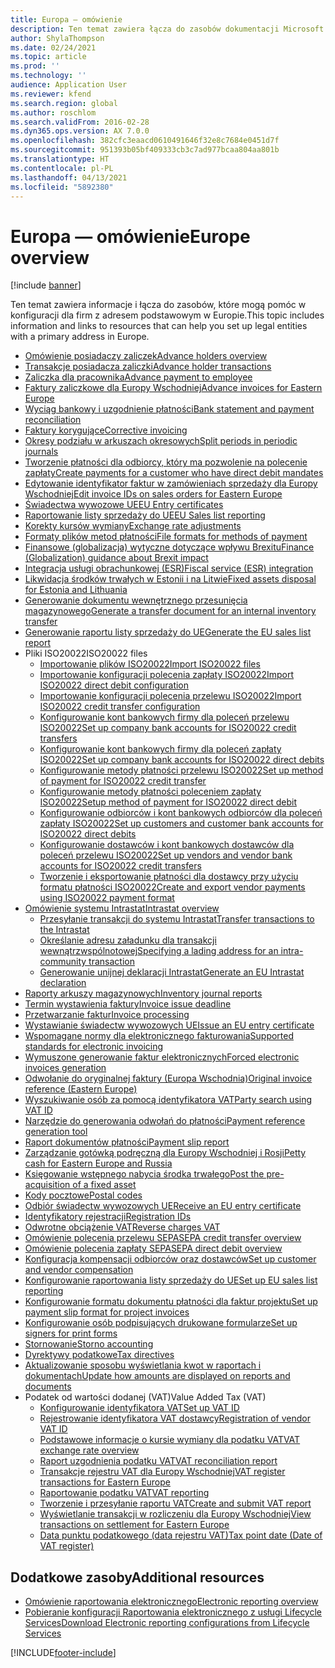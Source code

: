 ```yaml
---
title: Europa — omówienie
description: Ten temat zawiera łącza do zasobów dokumentacji Microsoft Dynamics 365 Finance dla Europy.
author: ShylaThompson
ms.date: 02/24/2021
ms.topic: article
ms.prod: ''
ms.technology: ''
audience: Application User
ms.reviewer: kfend
ms.search.region: global
ms.author: roschlom
ms.search.validFrom: 2016-02-28
ms.dyn365.ops.version: AX 7.0.0
ms.openlocfilehash: 382cfc3eaacd0610491646f32e8c7684e0451d7f
ms.sourcegitcommit: 951393b05bf409333cb3c7ad977bcaa804aa801b
ms.translationtype: HT
ms.contentlocale: pl-PL
ms.lasthandoff: 04/13/2021
ms.locfileid: "5892380"
---
```

# <a name="europe-overview"></a><span data-ttu-id="fd61c-103">Europa — omówienie</span><span class="sxs-lookup"><span data-stu-id="fd61c-103">Europe overview</span></span>

[!include [banner](../includes/banner.md)]

<span data-ttu-id="fd61c-104">Ten temat zawiera informacje i łącza do zasobów, które mogą pomóc w konfiguracji dla firm z adresem podstawowym w Europie.</span><span class="sxs-lookup"><span data-stu-id="fd61c-104">This topic includes information and links to resources that can help you set up legal entities with a primary address in Europe.</span></span> 

- [<span data-ttu-id="fd61c-105">Omówienie posiadaczy zaliczek</span><span class="sxs-lookup"><span data-stu-id="fd61c-105">Advance holders overview</span></span>](emea-advance-holders.md)
 - [<span data-ttu-id="fd61c-106">Transakcje posiadacza zaliczki</span><span class="sxs-lookup"><span data-stu-id="fd61c-106">Advance holder transactions</span></span>](emea-advance-holders-transactions.md)
 - [<span data-ttu-id="fd61c-107">Zaliczka dla pracownika</span><span class="sxs-lookup"><span data-stu-id="fd61c-107">Advance payment to employee</span></span>](tasks/advance-payment-employee.md)
- [<span data-ttu-id="fd61c-108">Faktury zaliczkowe dla Europy Wschodniej</span><span class="sxs-lookup"><span data-stu-id="fd61c-108">Advance invoices for Eastern Europe</span></span>](emea-advance-invoice.md)
- [<span data-ttu-id="fd61c-109">Wyciąg bankowy i uzgodnienie płatności</span><span class="sxs-lookup"><span data-stu-id="fd61c-109">Bank statement and payment reconciliation</span></span>](emea-bank-reconciliation.md)
- [<span data-ttu-id="fd61c-110">Faktury korygujące</span><span class="sxs-lookup"><span data-stu-id="fd61c-110">Corrective invoicing</span></span>](emea-corrective-invoice.md)
- [<span data-ttu-id="fd61c-111">Okresy podziału w arkuszach okresowych</span><span class="sxs-lookup"><span data-stu-id="fd61c-111">Split periods in periodic journals</span></span>](emea-create-post-periodic-journals.md)
- [<span data-ttu-id="fd61c-112">Tworzenie płatności dla odbiorcy, który ma pozwolenie na polecenie zapłaty</span><span class="sxs-lookup"><span data-stu-id="fd61c-112">Create payments for a customer who have direct debit mandates</span></span>](tasks/create-payments-customers-who-have-direct-debit-mandates.md)
- [<span data-ttu-id="fd61c-113">Edytowanie identyfikator faktur w zamówieniach sprzedaży dla Europy Wschodniej</span><span class="sxs-lookup"><span data-stu-id="fd61c-113">Edit invoice IDs on sales orders for Eastern Europe</span></span>](emea-edit-invoice-id-sales-orders.md)
- [<span data-ttu-id="fd61c-114">Świadectwa wywozowe UE</span><span class="sxs-lookup"><span data-stu-id="fd61c-114">EU Entry certificates</span></span>](emea-entry-certificates.md)
- [<span data-ttu-id="fd61c-115">Raportowanie listy sprzedaży do UE</span><span class="sxs-lookup"><span data-stu-id="fd61c-115">EU Sales list reporting</span></span>](emea-eu-sales-list.md)
- [<span data-ttu-id="fd61c-116">Korekty kursów wymiany</span><span class="sxs-lookup"><span data-stu-id="fd61c-116">Exchange rate adjustments</span></span>](emea-exchange-rate-adjustments.md)
- [<span data-ttu-id="fd61c-117">Formaty plików metod płatności</span><span class="sxs-lookup"><span data-stu-id="fd61c-117">File formats for methods of payment</span></span>](emea-select-file-formats-for-the-method-of-payments.md)
- [<span data-ttu-id="fd61c-118">Finansowe (globalizacja) wytyczne dotyczące wpływu Brexitu</span><span class="sxs-lookup"><span data-stu-id="fd61c-118">Finance (Globalization) guidance about Brexit impact</span></span>](https://businesscenter.mbs.microsoft.com/#contentdetail/GuidanceBrexitImpact)
- [<span data-ttu-id="fd61c-119">Integracja usługi obrachunkowej (ESR)</span><span class="sxs-lookup"><span data-stu-id="fd61c-119">Fiscal service (ESR) integration</span></span>](emea-fiscal-service-integration.md)
- [<span data-ttu-id="fd61c-120">Likwidacja środków trwałych w Estonii i na Litwie</span><span class="sxs-lookup"><span data-stu-id="fd61c-120">Fixed assets disposal for Estonia and Lithuania</span></span>](emea-credit-note-reverse-fixed-asset-sale.md)
- [<span data-ttu-id="fd61c-121">Generowanie dokumentu wewnętrznego przesunięcia magazynowego</span><span class="sxs-lookup"><span data-stu-id="fd61c-121">Generate a transfer document for an internal inventory transfer</span></span>](tasks/transfer-document-internal-inventory-transfer.md)
- [<span data-ttu-id="fd61c-122">Generowanie raportu listy sprzedaży do UE</span><span class="sxs-lookup"><span data-stu-id="fd61c-122">Generate the EU sales list report</span></span>](tasks/eur-00011-eu-sales-list-report.md)
- <span data-ttu-id="fd61c-123">Pliki ISO20022</span><span class="sxs-lookup"><span data-stu-id="fd61c-123">ISO20022 files</span></span>
  - [<span data-ttu-id="fd61c-124">Importowanie plików ISO20022</span><span class="sxs-lookup"><span data-stu-id="fd61c-124">Import ISO20022 files</span></span>](emea-ISO20022-file-formats.md)
  - [<span data-ttu-id="fd61c-125">Importowanie konfiguracji polecenia zapłaty ISO20022</span><span class="sxs-lookup"><span data-stu-id="fd61c-125">Import ISO20022 direct debit configuration</span></span>](tasks/import-iso20022-direct-debit-configuration.md)
  - [<span data-ttu-id="fd61c-126">Importowanie konfiguracji polecenia przelewu ISO20022</span><span class="sxs-lookup"><span data-stu-id="fd61c-126">Import ISO20022 credit transfer configuration</span></span>](tasks/import-iso20022-credit-transfer-configuration.md)
  - [<span data-ttu-id="fd61c-127">Konfigurowanie kont bankowych firmy dla poleceń przelewu ISO20022</span><span class="sxs-lookup"><span data-stu-id="fd61c-127">Set up company bank accounts for ISO20022 credit transfers</span></span>](tasks/set-up-company-bank-accounts-iso20022-credit-transfers.md)
  - [<span data-ttu-id="fd61c-128">Konfigurowanie kont bankowych firmy dla poleceń zapłaty ISO20022</span><span class="sxs-lookup"><span data-stu-id="fd61c-128">Set up company bank accounts for ISO20022 direct debits</span></span>](tasks/set-up-company-bank-accounts-iso20022-direct-debits.md)
  - [<span data-ttu-id="fd61c-129">Konfigurowanie metody płatności przelewu ISO20022</span><span class="sxs-lookup"><span data-stu-id="fd61c-129">Set up method of payment for ISO20022 credit transfer</span></span>](tasks/set-up-method-payment-iso20022-credit-transfer.md)
  - [<span data-ttu-id="fd61c-130">Konfigurowanie metody płatności poleceniem zapłaty ISO20022</span><span class="sxs-lookup"><span data-stu-id="fd61c-130">Setup method of payment for ISO20022 direct debit</span></span>](tasks/setup-method-payment-iso20022-direct-debit.md)
  - [<span data-ttu-id="fd61c-131">Konfigurowanie odbiorców i kont bankowych odbiorców dla poleceń zapłaty ISO20022</span><span class="sxs-lookup"><span data-stu-id="fd61c-131">Set up customers and customer bank accounts for ISO20022 direct debits</span></span>](tasks/set-up-bank-accounts-iso20022-direct-debits.md)
  - [<span data-ttu-id="fd61c-132">Konfigurowanie dostawców i kont bankowych dostawców dla poleceń przelewu ISO20022</span><span class="sxs-lookup"><span data-stu-id="fd61c-132">Set up vendors and vendor bank accounts for ISO20022 credit transfers</span></span>](tasks/set-up-vendor-iso20022-credit-transfers.md)
  - [<span data-ttu-id="fd61c-133">Tworzenie i eksportowanie płatności dla dostawcy przy użyciu formatu płatności ISO20022</span><span class="sxs-lookup"><span data-stu-id="fd61c-133">Create and export vendor payments using ISO20022 payment format</span></span>](tasks/create-export-vendor-payments-iso20022-payment-format.md)
- [<span data-ttu-id="fd61c-134">Omówienie systemu Intrastat</span><span class="sxs-lookup"><span data-stu-id="fd61c-134">Intrastat overview</span></span>](emea-intrastat.md)
  - [<span data-ttu-id="fd61c-135">Przesyłanie transakcji do systemu Intrastat</span><span class="sxs-lookup"><span data-stu-id="fd61c-135">Transfer transactions to the Intrastat</span></span>](tasks/transfer-transactions-intrastat.md)
  - [<span data-ttu-id="fd61c-136">Określanie adresu załadunku dla transakcji wewnątrzwspólnotowej</span><span class="sxs-lookup"><span data-stu-id="fd61c-136">Specifying a lading address for an intra-community transaction</span></span>](tasks/eur-00002-specify-lading-address-intra-community.md)
  - [<span data-ttu-id="fd61c-137">Generowanie unijnej deklaracji Intrastat</span><span class="sxs-lookup"><span data-stu-id="fd61c-137">Generate an EU Intrastat declaration</span></span>](tasks/eur-00002-eu-intrastat-declaration.md)
- [<span data-ttu-id="fd61c-138">Raporty arkuszy magazynowych</span><span class="sxs-lookup"><span data-stu-id="fd61c-138">Inventory journal reports</span></span>](emea-set-up-report-inventory-journal-names.md)
- [<span data-ttu-id="fd61c-139">Termin wystawienia faktury</span><span class="sxs-lookup"><span data-stu-id="fd61c-139">Invoice issue deadline</span></span>](emea-invoice-issue-deadline.md)
- [<span data-ttu-id="fd61c-140">Przetwarzanie faktur</span><span class="sxs-lookup"><span data-stu-id="fd61c-140">Invoice processing</span></span>](emea-invoice-processing.md)
- [<span data-ttu-id="fd61c-141">Wystawianie świadectw wywozowych UE</span><span class="sxs-lookup"><span data-stu-id="fd61c-141">Issue an EU entry certificate</span></span>](tasks/eur-00012-issue-eu-entry-certificate.md)
- [<span data-ttu-id="fd61c-142">Wspomagane normy dla elektronicznego fakturowania</span><span class="sxs-lookup"><span data-stu-id="fd61c-142">Supported standards for electronic invoicing</span></span>](emea-oioubl-standards-electronic-invoicing.md)
- [<span data-ttu-id="fd61c-143">Wymuszone generowanie faktur elektronicznych</span><span class="sxs-lookup"><span data-stu-id="fd61c-143">Forced electronic invoices generation</span></span>](emea-eur-forced-einvoices.md)
- [<span data-ttu-id="fd61c-144">Odwołanie do oryginalnej faktury (Europa Wschodnia)</span><span class="sxs-lookup"><span data-stu-id="fd61c-144">Original invoice reference (Eastern Europe)</span></span>](tasks/ee-00004-original-invoice-reference.md)
- [<span data-ttu-id="fd61c-145">Wyszukiwanie osób za pomocą identyfikatora VAT</span><span class="sxs-lookup"><span data-stu-id="fd61c-145">Party search using VAT ID</span></span>](tasks/eur-00015-party-search-vat-id.md)
- [<span data-ttu-id="fd61c-146">Narzędzie do generowania odwołań do płatności</span><span class="sxs-lookup"><span data-stu-id="fd61c-146">Payment reference generation tool</span></span>](tasks/ee-00015-payment-reference-generation-tool.md)
- [<span data-ttu-id="fd61c-147">Raport dokumentów płatności</span><span class="sxs-lookup"><span data-stu-id="fd61c-147">Payment slip report</span></span>](emea-eur-payment-slip-report-giro.md)
- [<span data-ttu-id="fd61c-148">Zarządzanie gotówką podręczną dla Europy Wschodniej i Rosji</span><span class="sxs-lookup"><span data-stu-id="fd61c-148">Petty cash for Eastern Europe and Russia</span></span>](emea-petty-cash.md)
- [<span data-ttu-id="fd61c-149">Księgowanie wstępnego nabycia środka trwałego</span><span class="sxs-lookup"><span data-stu-id="fd61c-149">Post the pre-acquisition of a fixed asset</span></span>](emea-pre-acquisition-acquisition-fixed-asset.md)
- [<span data-ttu-id="fd61c-150">Kody pocztowe</span><span class="sxs-lookup"><span data-stu-id="fd61c-150">Postal codes</span></span>](emea-import-create-postal-codes-manually.md)
- [<span data-ttu-id="fd61c-151">Odbiór świadectw wywozowych UE</span><span class="sxs-lookup"><span data-stu-id="fd61c-151">Receive an EU entry certificate</span></span>](tasks/eur-00012-receive-eu-entry-certificate.md)
- [<span data-ttu-id="fd61c-152">Identyfikatory rejestracji</span><span class="sxs-lookup"><span data-stu-id="fd61c-152">Registration IDs</span></span>](emea-registration-ids.md)
- [<span data-ttu-id="fd61c-153">Odwrotne obciążenie VAT</span><span class="sxs-lookup"><span data-stu-id="fd61c-153">Reverse charges VAT</span></span>](emea-reverse-charge.md)
- [<span data-ttu-id="fd61c-154">Omówienie polecenia przelewu SEPA</span><span class="sxs-lookup"><span data-stu-id="fd61c-154">SEPA credit transfer overview</span></span>](../accounts-payable/sepa-credit-transfer.md)
- [<span data-ttu-id="fd61c-155">Omówienie polecenia zapłaty SEPA</span><span class="sxs-lookup"><span data-stu-id="fd61c-155">SEPA direct debit overview</span></span>](../accounts-receivable/sepa-direct-debit-overview.md)
- [<span data-ttu-id="fd61c-156">Konfiguracja kompensacji odbiorców oraz dostawców</span><span class="sxs-lookup"><span data-stu-id="fd61c-156">Set up customer and vendor compensation</span></span>](emea-compensation-customer-vendor-transactions.md)
- [<span data-ttu-id="fd61c-157">Konfigurowanie raportowania listy sprzedaży do UE</span><span class="sxs-lookup"><span data-stu-id="fd61c-157">Set up EU sales list reporting</span></span>](tasks/eur-00011-eu-sales-list-reporting.md)
- [<span data-ttu-id="fd61c-158">Konfigurowanie formatu dokumentu płatności dla faktur projektu</span><span class="sxs-lookup"><span data-stu-id="fd61c-158">Set up payment slip format for project invoices</span></span>](tasks/set-up-payment-slip-format-project-invoices.md)
- [<span data-ttu-id="fd61c-159">Konfigurowanie osób podpisujących drukowane formularze</span><span class="sxs-lookup"><span data-stu-id="fd61c-159">Set up signers for print forms</span></span>](emea-set-up-signers-for-printing-forms.md)
- [<span data-ttu-id="fd61c-160">Stornowanie</span><span class="sxs-lookup"><span data-stu-id="fd61c-160">Storno accounting</span></span>](emea-storno.md)
- [<span data-ttu-id="fd61c-161">Dyrektywy podatkowe</span><span class="sxs-lookup"><span data-stu-id="fd61c-161">Tax directives</span></span>](emea-tax-directives.md)
- [<span data-ttu-id="fd61c-162">Aktualizowanie sposobu wyświetlania kwot w raportach i dokumentach</span><span class="sxs-lookup"><span data-stu-id="fd61c-162">Update how amounts are displayed on reports and documents</span></span>](emea-amount-printing-forms.md)
- <span data-ttu-id="fd61c-163">Podatek od wartości dodanej (VAT)</span><span class="sxs-lookup"><span data-stu-id="fd61c-163">Value Added Tax (VAT)</span></span>
  - [<span data-ttu-id="fd61c-164">Konfigurowanie identyfikatora VAT</span><span class="sxs-lookup"><span data-stu-id="fd61c-164">Set up VAT ID</span></span>](tasks/eur-00015-vat-id.md)
  - [<span data-ttu-id="fd61c-165">Rejestrowanie identyfikatora VAT dostawcy</span><span class="sxs-lookup"><span data-stu-id="fd61c-165">Registration of vendor VAT ID</span></span>](tasks/eur-00015-registration-vendor-vat-id.md)
  - [<span data-ttu-id="fd61c-166">Podstawowe informacje o kursie wymiany dla podatku VAT</span><span class="sxs-lookup"><span data-stu-id="fd61c-166">VAT exchange rate overview</span></span>](emea-vat-exchange-rate.md)
  - [<span data-ttu-id="fd61c-167">Raport uzgodnienia podatku VAT</span><span class="sxs-lookup"><span data-stu-id="fd61c-167">VAT reconciliation report</span></span>](tasks/eur-00018-vat-reconciliation-report.md)
  - [<span data-ttu-id="fd61c-168">Transakcje rejestru VAT dla Europy Wschodniej</span><span class="sxs-lookup"><span data-stu-id="fd61c-168">VAT register transactions for Eastern Europe</span></span>](emea-vat-register-transactions.md)
  - [<span data-ttu-id="fd61c-169">Raportowanie podatku VAT</span><span class="sxs-lookup"><span data-stu-id="fd61c-169">VAT reporting</span></span>](emea-vat-reporting.md)
  - [<span data-ttu-id="fd61c-170">Tworzenie i przesyłanie raportu VAT</span><span class="sxs-lookup"><span data-stu-id="fd61c-170">Create and submit VAT report</span></span>](tasks/create-submit-vat-report.md)
  - [<span data-ttu-id="fd61c-171">Wyświetlanie transakcji w rozliczeniu dla Europy Wschodniej</span><span class="sxs-lookup"><span data-stu-id="fd61c-171">View transactions on settlement for Eastern Europe</span></span>](emea-transactions-settlement-form.md)
  - [<span data-ttu-id="fd61c-172">Data punktu podatkowego (data rejestru VAT)</span><span class="sxs-lookup"><span data-stu-id="fd61c-172">Tax point date (Date of VAT register)</span></span>](emea-tax-point-date.md)

## <a name="additional-resources"></a><span data-ttu-id="fd61c-173">Dodatkowe zasoby</span><span class="sxs-lookup"><span data-stu-id="fd61c-173">Additional resources</span></span>

- [<span data-ttu-id="fd61c-174">Omówienie raportowania elektronicznego</span><span class="sxs-lookup"><span data-stu-id="fd61c-174">Electronic reporting overview</span></span>](../../fin-ops-core/dev-itpro/analytics/general-electronic-reporting.md)
- [<span data-ttu-id="fd61c-175">Pobieranie konfiguracji Raportowania elektronicznego z usługi Lifecycle Services</span><span class="sxs-lookup"><span data-stu-id="fd61c-175">Download Electronic reporting configurations from Lifecycle Services</span></span>](../../fin-ops-core/dev-itpro/analytics/download-electronic-reporting-configuration-lcs.md)


[!INCLUDE[footer-include](../../includes/footer-banner.md)]